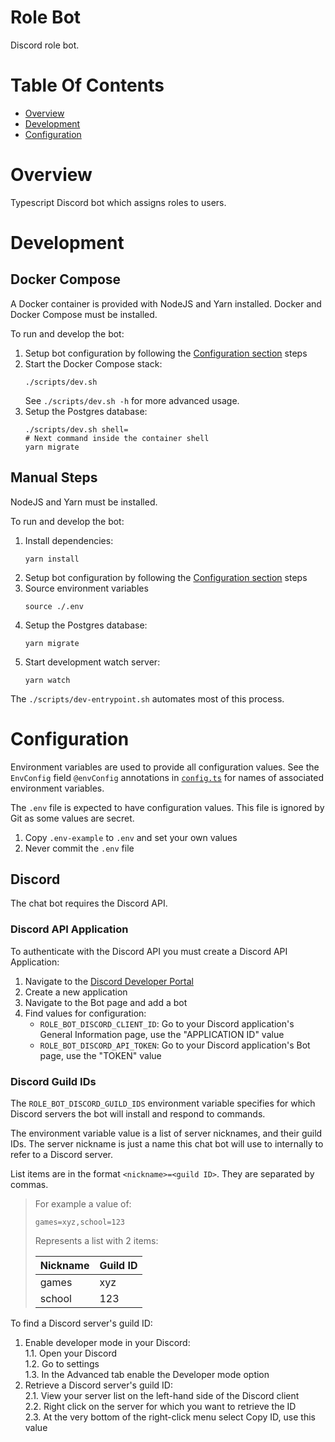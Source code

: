 # Role Bot
Discord role bot.

# Table Of Contents
- [Overview](#overview)
- [Development](#development)
- [Configuration](#configuration)

# Overview
Typescript Discord bot which assigns roles to users.

# Development
## Docker Compose
A Docker container is provided with NodeJS and Yarn installed. Docker and Docker Compose must be installed.

To run and develop the bot:

1. Setup bot configuration by following the [Configuration section](#configuration) steps
2. Start the Docker Compose stack:
   ```shell
   ./scripts/dev.sh
   ```
   See `./scripts/dev.sh -h` for more advanced usage.
3. Setup the Postgres database:
   ```shell
   ./scripts/dev.sh shell=
   # Next command inside the container shell
   yarn migrate
   ```

## Manual Steps
NodeJS and Yarn must be installed.

To run and develop the bot:

1. Install dependencies:
   ```shell
   yarn install
   ```
2. Setup bot configuration by following the [Configuration section](#configuration) steps
3. Source environment variables
   ```shell
   source ./.env
   ```
4. Setup the Postgres database:
   ```shell
   yarn migrate
   ```
5. Start development watch server:
   ```shell
   yarn watch
   ```
   
 The `./scripts/dev-entrypoint.sh` automates most of this process.

# Configuration
Environment variables are used to provide all configuration values. See the `EnvConfig` field `@envConfig` annotations in [`config.ts`](./src/config.ts) for names of associated environment variables.

The `.env` file is expected to have configuration values. This file is ignored by Git as some values are secret. 

1. Copy `.env-example` to `.env` and set your own values
2. Never commit the `.env` file

## Discord
The chat bot requires the Discord API.

### Discord API Application
To authenticate with the Discord API you must create a Discord API Application:

1. Navigate to the [Discord Developer Portal](https://discord.com/developers/applications)
2. Create a new application
3. Navigate to the Bot page and add a bot
4. Find values for configuration:  
   - `ROLE_BOT_DISCORD_CLIENT_ID`: Go to your Discord application's General Information page, use the "APPLICATION ID" value  
   - `ROLE_BOT_DISCORD_API_TOKEN`: Go to your Discord application's Bot page, use the "TOKEN" value  
  
### Discord Guild IDs
The `ROLE_BOT_DISCORD_GUILD_IDS` environment variable specifies for which Discord servers the bot will install and respond to commands.

The environment variable value is a list of server nicknames, and their guild IDs. The server nickname is just a name this chat bot will use to internally to refer to a Discord server. 

List items are in the format `<nickname>=<guild ID>`. They are separated by commas.

> For example a value of:
> 
> ```
> games=xyz,school=123
> ```
> 
> Represents a list with 2 items:
> 
> | Nickname | Guild ID |
> | -------- | -------- |
> | games    | xyz      |
> | school   | 123      |

To find a Discord server's guild ID:

1. Enable developer mode in your Discord:  
   1.1. Open your Discord  
   1.2. Go to settings  
   1.3. In the Advanced tab enable the Developer mode option  
2. Retrieve a Discord server's guild ID:  
   2.1. View your server list on the left-hand side of the Discord client  
   2.2. Right click on the server for which you want to retrieve the ID  
   2.3. At the very bottom of the right-click menu select Copy ID, use this value  
